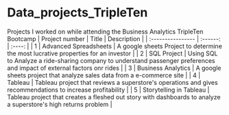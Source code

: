 # Data_projects_TripleTen
Projects I worked on while attending the Business Analytics TripleTen Bootcamp
| Project number    | Title | Description |
| :---------------- | :------: | :----: |
| 1 | Advanced Spreadsheets | A google sheets Project to determine the most lucrative properties for an investor |
| 2 | SQL Project | Using SQL to Analyze a ride-sharing company to understand passenger preferences and impact of external factors onr rides |
| 3 | Business Analytics | A google sheets project that analyze sales data from a e-commerce site   |
| 4 | Tableau | Tableau project that reviews a superstore's operations and gives recommendations to increase profitability |
| 5 | Storytelling in Tableau | Tableau project that creates a fleshed out story with dashboards to analyze a superstore's high returns problem   |

